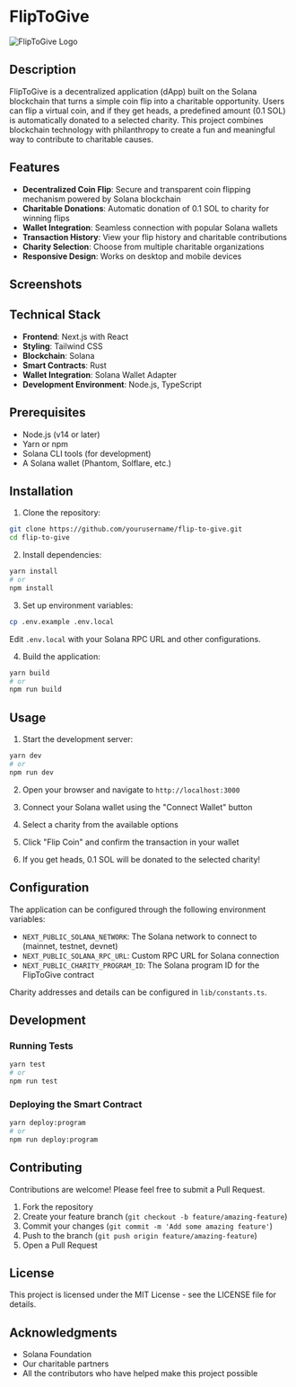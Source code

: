 # FlipToGive

![FlipToGive Logo](public/logo.png) <!-- Replace with actual logo path if available -->

## Description

FlipToGive is a decentralized application (dApp) built on the Solana blockchain that turns a simple coin flip into a charitable opportunity. Users can flip a virtual coin, and if they get heads, a predefined amount (0.1 SOL) is automatically donated to a selected charity. This project combines blockchain technology with philanthropy to create a fun and meaningful way to contribute to charitable causes.

## Features

- **Decentralized Coin Flip**: Secure and transparent coin flipping mechanism powered by Solana blockchain
- **Charitable Donations**: Automatic donation of 0.1 SOL to charity for winning flips
- **Wallet Integration**: Seamless connection with popular Solana wallets
- **Transaction History**: View your flip history and charitable contributions
- **Charity Selection**: Choose from multiple charitable organizations
- **Responsive Design**: Works on desktop and mobile devices

## Screenshots

<!-- Add screenshots here. Example format: -->
<!-- ![Game Interface](screenshots/game-interface.png) -->
<!-- ![Wallet Connection](screenshots/wallet-connection.png) -->
<!-- ![Successful Donation](screenshots/donation.png) -->

## Technical Stack

- **Frontend**: Next.js with React
- **Styling**: Tailwind CSS
- **Blockchain**: Solana
- **Smart Contracts**: Rust
- **Wallet Integration**: Solana Wallet Adapter
- **Development Environment**: Node.js, TypeScript

## Prerequisites

- Node.js (v14 or later)
- Yarn or npm
- Solana CLI tools (for development)
- A Solana wallet (Phantom, Solflare, etc.)

## Installation

1. Clone the repository:
```bash
git clone https://github.com/yourusername/flip-to-give.git
cd flip-to-give
```

2. Install dependencies:
```bash
yarn install
# or
npm install
```

3. Set up environment variables:
```bash
cp .env.example .env.local
```
Edit `.env.local` with your Solana RPC URL and other configurations.

4. Build the application:
```bash
yarn build
# or
npm run build
```

## Usage

1. Start the development server:
```bash
yarn dev
# or
npm run dev
```

2. Open your browser and navigate to `http://localhost:3000`

3. Connect your Solana wallet using the "Connect Wallet" button

4. Select a charity from the available options

5. Click "Flip Coin" and confirm the transaction in your wallet

6. If you get heads, 0.1 SOL will be donated to the selected charity!

## Configuration

The application can be configured through the following environment variables:

- `NEXT_PUBLIC_SOLANA_NETWORK`: The Solana network to connect to (mainnet, testnet, devnet)
- `NEXT_PUBLIC_SOLANA_RPC_URL`: Custom RPC URL for Solana connection
- `NEXT_PUBLIC_CHARITY_PROGRAM_ID`: The Solana program ID for the FlipToGive contract

Charity addresses and details can be configured in `lib/constants.ts`.

## Development

### Running Tests

```bash
yarn test
# or
npm run test
```

### Deploying the Smart Contract

```bash
yarn deploy:program
# or
npm run deploy:program
```

## Contributing

Contributions are welcome! Please feel free to submit a Pull Request.

1. Fork the repository
2. Create your feature branch (`git checkout -b feature/amazing-feature`)
3. Commit your changes (`git commit -m 'Add some amazing feature'`)
4. Push to the branch (`git push origin feature/amazing-feature`)
5. Open a Pull Request

## License

This project is licensed under the MIT License - see the LICENSE file for details.

## Acknowledgments

- Solana Foundation
- Our charitable partners
- All the contributors who have helped make this project possible

